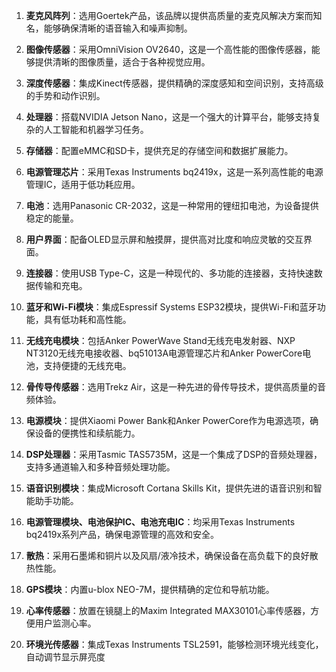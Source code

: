 1.  **麦克风阵列**：选用Goertek产品，该品牌以提供高质量的麦克风解决方案而知名，能够确保清晰的语音输入和噪声抑制。
    
2.  **图像传感器**：采用OmniVision OV2640，这是一个高性能的图像传感器，能够提供清晰的图像质量，适合于各种视觉应用。
    
3.  **深度传感器**：集成Kinect传感器，提供精确的深度感知和空间识别，支持高级的手势和动作识别。
    
4.  **处理器**：搭载NVIDIA Jetson Nano，这是一个强大的计算平台，能够支持复杂的人工智能和机器学习任务。
    
5.  **存储器**：配置eMMC和SD卡，提供充足的存储空间和数据扩展能力。
    
6.  **电源管理芯片**：采用Texas Instruments bq2419x，这是一系列高性能的电源管理IC，适用于低功耗应用。
    
7.  **电池**：选用Panasonic CR-2032，这是一种常用的锂纽扣电池，为设备提供稳定的能量。
    
8.  **用户界面**：配备OLED显示屏和触摸屏，提供高对比度和响应灵敏的交互界面。
    
9.  **连接器**：使用USB Type-C，这是一种现代的、多功能的连接器，支持快速数据传输和充电。
    
10.  **蓝牙和Wi-Fi模块**：集成Espressif Systems ESP32模块，提供Wi-Fi和蓝牙功能，具有低功耗和高性能。
    
11.  **无线充电模块**：包括Anker PowerWave Stand无线充电发射器、NXP NT3120无线充电接收器、bq51013A电源管理芯片和Anker PowerCore电池，支持便捷的无线充电。
    
12.  **骨传导传感器**：选用Trekz Air，这是一种先进的骨传导技术，提供高质量的音频体验。
    
13.  **电源模块**：提供Xiaomi Power Bank和Anker PowerCore作为电源选项，确保设备的便携性和续航能力。
    
14.  **DSP处理器**：采用Tasmic TAS5735M，这是一个集成了DSP的音频处理器，支持多通道输入和多种音频处理功能。
    
15.  **语音识别模块**：集成Microsoft Cortana Skills Kit，提供先进的语音识别和智能助手功能。
    
16.  **电源管理模块、电池保护IC、电池充电IC**：均采用Texas Instruments bq2419x系列产品，确保电源管理的高效和安全。
    
17.  **散热**：采用石墨烯和铜片以及风扇/液冷技术，确保设备在高负载下的良好散热性能。
    
18.  **GPS模块**：内置u-blox NEO-7M，提供精确的定位和导航功能。
    
19.  **心率传感器**：放置在镜腿上的Maxim Integrated MAX30101心率传感器，方便用户监测心率。
    
20.  **环境光传感器**：集成Texas Instruments TSL2591，能够检测环境光线变化，自动调节显示屏亮度
<!--stackedit_data:
eyJoaXN0b3J5IjpbLTgyMTI1NjM1Nl19
-->